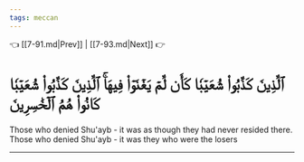 ```yaml
---
tags: meccan
---
```


👈 [[7-91.md|Prev]] | [[7-93.md|Next]] 👉

# ٱلَّذِينَ كَذَّبُواْ شُعَيۡبٗا كَأَن لَّمۡ يَغۡنَوۡاْ فِيهَاۚ ٱلَّذِينَ كَذَّبُواْ شُعَيۡبٗا كَانُواْ هُمُ ٱلۡخَٰسِرِينَ

Those who denied Shu'ayb - it was as though they had never resided there. Those who denied Shu'ayb - it was they who were the losers

---

